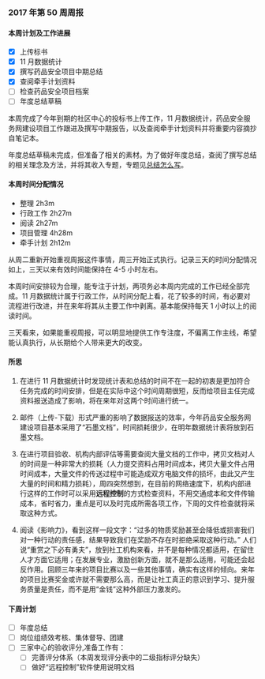 ### 2017 年第 50 周周报
#### 本周计划及工作进展
 - [x] 上传标书
 - [x] 11 月数据统计
 - [x] 撰写药品安全项目中期总结
 - [x] 查阅牵手计划资料
 - [ ] 检查药品安全项目档案
 - [ ] 年度总结草稿

本周完成了今年到期的社区中心的投标书上传工作，11 月数据统计，药品安全服务网建设项目工作跟进及撰写中期报告，以及查阅牵手计划资料并将重要内容摘抄自笔记本。

年度总结草稿未完成，但准备了相关的素材。为了做好年度总结，查阅了撰写总结的相关理念及方法，并将其收入专题，专题见[总结怎么写](http://www.jianshu.com/c/5c2d11ffcb81)。

#### 本周时间分配情况
- 整理 2h3m
- 行政工作 2h27m
- 阅读 2h27m
- 项目管理 4h28m
- 牵手计划 2h12m

从周二重新开始重视周报这件事情，周三开始正式执行。记录三天的时间分配情况如上，三天以来有效时间能保持在 4-5 小时左右。

本周时间安排较为合理，能专注于计划，两项务必本周内完成的工作已经全部完成。11 月数据统计属于行政工作，从时间分配上看，花了较多的时间，有必要对流程进行改进，并在来年将其从主要工作中剥离。基本能保持每天 1 小时以上的阅读时间。

三天看来，如果能重视周报，可以明显地提供工作专注度，不偏离工作主线，希望能认真执行，从长期给个人带来更大的改变。

#### 所思
1. 在进行 11 月数据统计时发现统计表和总结的时间不在一起的初衷是更加符合任务完成的时间安排，但是在实际中这个时间周期很短，反而给项目主任完成资料报送造成了影响，将在来年对这两个时间进行统一。

2. 邮件（上传-下载）形式严重的影响了数据报送的效率，今年药品安全服务网建设项目基本采用了“石墨文档”，时间损耗很少，在明年数据统计表将放到石墨文档。

3. 在进行项目验收、机构内部评估等需要查阅大量文档的工作中，拷贝文档对人的时间是一种非常大的损耗（人力提交资料占用时间成本，拷贝大量文件占用时间成本，大量文件的传送过程中可能造成双方电脑文件的损坏，由此又产生大量的时间和精力损耗），周四突然想到，在目前的网络速度下，机构内部进行这样的工作时可以采用**远程控制**的方式检查资料，不用交通成本和文件传输成本，省时省力，重点是可以及时完成所需各项工作，下周的文件检查就将采取这种方式。

4. 阅读《影响力》，看到这样一段文字：“过多的物质奖励甚至会降低或损害我们对一种行动的责任感，结果导致我们在奖励不存在时拒绝采取这种行动。”
人们说“重赏之下必有勇夫”，放到社工机构来看，并不是每种情况都适用，在留住人才方面它适用；在发展专业，激励创新方面，就不是那么适用，可能还会起反作用。回顾三年来的项目比赛以及一些其他事情，确实有这样的倾向。来年的项目比赛奖金或许就不需要那么高，而是让社工真正的意识到学习、提升服务质量是责任，而不是用“金钱”这种外部压力激发的。

#### 下周计划
- [ ] 年度总结
- [ ] 岗位组绩效考核、集体督导、团建
- [ ] 三家中心的验收评分,准备工作有：
    - [ ] 完善评分体系（本周发现评分表中的二级指标评分缺失）
    - [ ] 做好“远程控制”软件使用说明文档
